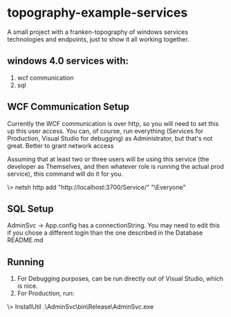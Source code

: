 # topography-example-services

A small project with a franken-topography of windows services technologies and endpoints, just to show it all working together.

## windows 4.0 services with:
1. wcf communication
2. sql

## WCF Communication Setup

Currently the WCF communication is over http, so you will need to set this up this user access. You can, of course, run everything (Services for Production, Visual Studio for debugging) as Administrator, but that's not great. Better to grant network access

Assuming that at least two or three users will be using this service (the developer as Themselves, and then whatever role is running the actual prod service), this command will do it for you.

\\> netsh http add "http://localhost:3700/Service/" "\Everyone"

## SQL Setup

AdminSvc -> App.config has a connectionString. You may need to edit this if you chose a different login than the one described in the Database README.md

## Running
1. For Debugging purposes, can be run directly out of Visual Studio, which is nice.
2. For Production, run: 


\\> InstallUtil .\AdminSvc\bin\Release\AdminSvc.exe